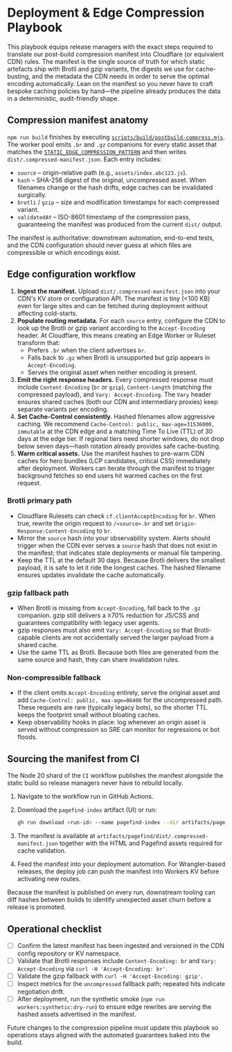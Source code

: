 # Deployment & Edge Compression Playbook

This playbook equips release managers with the exact steps required to translate our
post-build compression manifest into Cloudflare (or equivalent CDN) rules. The
manifest is the single source of truth for which static artefacts ship with Brotli
and gzip variants, the digests we use for cache-busting, and the metadata the CDN
needs in order to serve the optimal encoding automatically. Lean on the manifest so
you never have to craft bespoke caching policies by hand—the pipeline already
produces the data in a deterministic, audit-friendly shape.

## Compression manifest anatomy

`npm run build` finishes by executing [`scripts/build/postbuild-compress.mjs`](../../scripts/build/postbuild-compress.mjs).
The worker pool emits `.br` and `.gz` companions for every static asset that matches
the [`STATIC_EDGE_COMPRESSION_PATTERN`](../../config/build/compression.mjs) and then
writes `dist/.compressed-manifest.json`. Each entry includes:

- `source` – origin-relative path (e.g., `assets/index.abc123.js`).
- `hash` – SHA-256 digest of the original, uncompressed asset. When filenames change
  or the hash drifts, edge caches can be invalidated surgically.
- `brotli` / `gzip` – size and modification timestamps for each compressed variant.
- `validatedAt` – ISO-8601 timestamp of the compression pass, guaranteeing the
  manifest was produced from the current `dist/` output.

The manifest is authoritative: downstream automation, end-to-end tests, and the CDN
configuration should never guess at which files are compressible or which encodings
exist.

## Edge configuration workflow

1. **Ingest the manifest.** Upload `dist/.compressed-manifest.json` into your CDN's
   KV store or configuration API. The manifest is tiny (<100 KB) even for large
   sites and can be fetched during deployment without affecting cold-starts.
2. **Populate routing metadata.** For each `source` entry, configure the CDN to look
   up the Brotli or gzip variant according to the `Accept-Encoding` header. At
   Cloudflare, this means creating an Edge Worker or Ruleset transform that:
   - Prefers `.br` when the client advertises `br`.
   - Falls back to `.gz` when Brotli is unsupported but gzip appears in
     `Accept-Encoding`.
   - Serves the original asset when neither encoding is present.
3. **Emit the right response headers.** Every compressed response must include
   `Content-Encoding` (`br` or `gzip`), `Content-Length` (matching the compressed
   payload), and `Vary: Accept-Encoding`. The `Vary` header ensures shared caches
   (both our CDN and intermediary proxies) keep separate variants per encoding.
4. **Set Cache-Control consistently.** Hashed filenames allow aggressive caching.
   We recommend `Cache-Control: public, max-age=31536000, immutable` at the CDN edge
   and a matching Time To Live (TTL) of 30 days at the edge tier. If regional tiers
   need shorter windows, do not drop below seven days—hash rotation already provides
   safe cache-busting.
5. **Warm critical assets.** Use the manifest hashes to pre-warm CDN caches for
   hero bundles (LCP candidates, critical CSS) immediately after deployment. Workers
   can iterate through the manifest to trigger background fetches so end users hit
   warmed caches on the first request.

### Brotli primary path

- Cloudflare Rulesets can check `cf.clientAcceptEncoding` for `br`. When true,
  rewrite the origin request to `/<source>.br` and set `Origin-Response:Content-Encoding`
  to `br`.
- Mirror the `source` hash into your observability system. Alerts should trigger when
  the CDN ever serves a `source` hash that does not exist in the manifest; that
  indicates stale deployments or manual file tampering.
- Keep the TTL at the default 30 days. Because Brotli delivers the smallest payload,
  it is safe to let it ride the longest caches. The hashed filename ensures updates
  invalidate the cache automatically.

### gzip fallback path

- When Brotli is missing from `Accept-Encoding`, fall back to the `.gz` companion.
  gzip still delivers a ≥70% reduction for JS/CSS and guarantees compatibility with
  legacy user agents.
- gzip responses must also emit `Vary: Accept-Encoding` so that Brotli-capable
  clients are not accidentally served the larger payload from a shared cache.
- Use the same TTL as Brotli. Because both files are generated from the same source
  and hash, they can share invalidation rules.

### Non-compressible fallback

- If the client omits `Accept-Encoding` entirely, serve the original asset and add
  `Cache-Control: public, max-age=86400` for the uncompressed path. These requests
  are rare (typically legacy bots), so the shorter TTL keeps the footprint small
  without bloating caches.
- Keep observability hooks in place: log whenever an origin asset is served without
  compression so SRE can monitor for regressions or bot floods.

## Sourcing the manifest from CI

The Node 20 shard of the `CI` workflow publishes the manifest alongside the static
build so release managers never have to rebuild locally.

1. Navigate to the workflow run in GitHub Actions.
2. Download the `pagefind-index` artifact (UI) or run:

   ```bash
   gh run download <run-id> --name pagefind-index --dir artifacts/pagefind
   ```

3. The manifest is available at
   `artifacts/pagefind/dist/.compressed-manifest.json` together with the HTML and
   Pagefind assets required for cache validation.
4. Feed the manifest into your deployment automation. For Wrangler-based releases,
   the deploy job can push the manifest into Workers KV before activating new
   routes.

Because the manifest is published on every run, downstream tooling can diff hashes
between builds to identify unexpected asset churn before a release is promoted.

## Operational checklist

- [ ] Confirm the latest manifest has been ingested and versioned in the CDN config
      repository or KV namespace.
- [ ] Validate that Brotli responses include `Content-Encoding: br` and
      `Vary: Accept-Encoding` via `curl -H 'Accept-Encoding: br'`.
- [ ] Validate the gzip fallback with `curl -H 'Accept-Encoding: gzip'`.
- [ ] Inspect metrics for the `uncompressed` fallback path; repeated hits indicate
      negotiation drift.
- [ ] After deployment, run the synthetic smoke (`npm run workers:synthetic:dry-run`)
      to ensure edge rewrites are serving the hashed assets advertised in the
      manifest.

Future changes to the compression pipeline must update this playbook so operations
stays aligned with the automated guarantees baked into the build.

